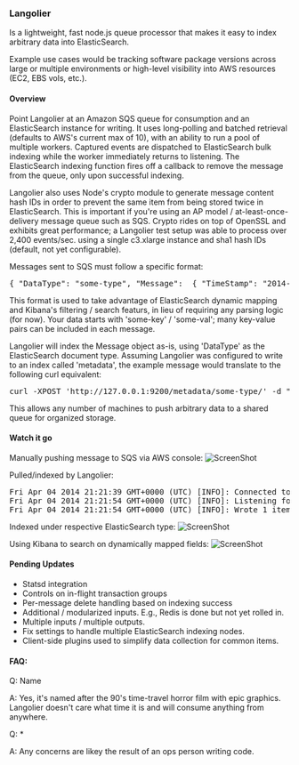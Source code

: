 ### Langolier

Is a lightweight, fast node.js queue processor that makes it easy to index arbitrary data into ElasticSearch.

Example use cases would be tracking software package versions across large or multiple environments or high-level visibility into AWS resources (EC2, EBS vols, etc.).

#### Overview

Point Langolier at an Amazon SQS queue for consumption and an ElasticSearch instance for writing. It uses long-polling and batched retrieval (defaults to AWS's current max of 10), with an ability to run a pool of multiple workers. Captured events are dispatched to ElasticSearch bulk indexing while the worker immediately returns to listening. The ElasticSearch indexing function fires off a callback to remove the message from the queue, only upon successful indexing.

Langolier also uses Node's crypto module to generate message content hash IDs in order to prevent the same item from being stored twice in ElasticSearch. This is important if you're using an AP model / at-least-once-delivery message queue such as SQS. Crypto rides on top of OpenSSL and exhibits great performance; a Langolier test setup was able to process over 2,400 events/sec. using a single c3.xlarge instance and sha1 hash IDs (default, not yet configurable).

Messages sent to SQS must follow a specific format:

<pre>
{ "DataType": "some-type", "Message":  { "TimeStamp": "2014-04-02T13:04:01.578-04:00", "some-key": "some-val" } }
</pre>

This format is used to take advantage of ElasticSearch dynamic mapping and Kibana's filtering / search featurs, in lieu of requiring any parsing logic (for now). Your data starts with 'some-key' / 'some-val'; many key-value pairs can be included in each message.

Langolier will index the Message object as-is, using 'DataType' as the ElasticSearch document type. Assuming Langolier was configured to write to an index called 'metadata', the example message would translate to the following curl equivalent:

<pre>
curl -XPOST 'http://127.0.0.1:9200/metadata/some-type/' -d " { "TimeStamp": "2014-04-02T13:04:01.578-04:00", "some-key": "some-val" }"
</pre>

This allows any number of machines to push arbitrary data to a shared queue for organized storage.

#### Watch it go

Manually pushing message to SQS via AWS console:
![ScreenShot](http://us-east.manta.joyent.com/jalquiza/public/github/langolier-1.png)

Pulled/indexed by Langolier:
<pre>
Fri Apr 04 2014 21:21:39 GMT+0000 (UTC) [INFO]: Connected to ElasticSearch on 10.0.1.35:9200
Fri Apr 04 2014 21:21:54 GMT+0000 (UTC) [INFO]: Listening for events on https://sqs.us-west-2.amazonaws.com/xxx/langolier-xxxxxx
Fri Apr 04 2014 21:21:54 GMT+0000 (UTC) [INFO]: Wrote 1 items to index 'metadata' in 2ms
</pre>

Indexed under respective ElasticSearch type:
![ScreenShot](http://us-east.manta.joyent.com/jalquiza/public/github/langolier-2.png)

Using Kibana to search on dynamically mapped fields:
![ScreenShot](http://us-east.manta.joyent.com/jalquiza/public/github/langolier-3.png)


#### Pending Updates
+ Statsd integration
+ Controls on in-flight transaction groups
+ Per-message delete handling based on indexing success
+ Additional / modularized inputs. E.g., Redis is done but not yet rolled in.
+ Multiple inputs / multiple outputs.
+ Fix settings to handle multiple ElasticSearch indexing nodes.
+ Client-side plugins used to simplify data collection for common items.

#### FAQ:

Q: Name

A: Yes, it's named after the 90's time-travel horror film with epic graphics. Langolier doesn't care what time it is and will consume anything from anywhere.

Q: *

A: Any concerns are likey the result of an ops person writing code.
